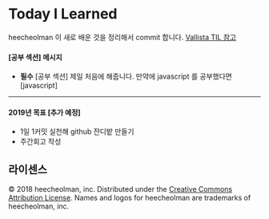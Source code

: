 # Today I Learned

heecheolman 이 새로 배운 것을 정리해서 commit 합니다. [Vallista TIL 참고](https://github.com/Vallista/TIL)

#### [공부 섹션] 메시지

- **필수** [공부 섹션] 제일 처음에 해줍니다. 만약에 javascript 를 공부했다면 [javascript]

---

#### 2019년 목표 [추가 예정]
* 1일 1커밋 실천해 github 잔디밭 만들기
* 주간회고 작성


## 라이센스
 © 2018 heecheolman, inc. Distributed under the [Creative Commons Attribution License](https://creativecommons.org/licenses/by/3.0/).
Names and logos for heecheolman are trademarks of heecheolman, inc.
